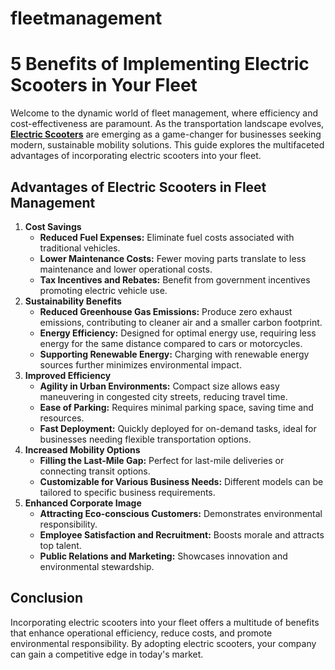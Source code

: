 # fleetmanagement
# 5 Benefits of Implementing Electric Scooters in Your Fleet

Welcome to the dynamic world of fleet management, where efficiency and cost-effectiveness are paramount. As the transportation landscape evolves, **[Electric Scooters](https://numerosmotors.com)** are emerging as a game-changer for businesses seeking modern, sustainable mobility solutions. This guide explores the multifaceted advantages of incorporating electric scooters into your fleet.

## Advantages of Electric Scooters in Fleet Management

1.  **Cost Savings**
    *   **Reduced Fuel Expenses:** Eliminate fuel costs associated with traditional vehicles.
    *   **Lower Maintenance Costs:** Fewer moving parts translate to less maintenance and lower operational costs.
    *   **Tax Incentives and Rebates:** Benefit from government incentives promoting electric vehicle use.
2.  **Sustainability Benefits**
    *   **Reduced Greenhouse Gas Emissions:** Produce zero exhaust emissions, contributing to cleaner air and a smaller carbon footprint.
    *   **Energy Efficiency:** Designed for optimal energy use, requiring less energy for the same distance compared to cars or motorcycles.
    *   **Supporting Renewable Energy:** Charging with renewable energy sources further minimizes environmental impact.
3.  **Improved Efficiency**
    *   **Agility in Urban Environments:** Compact size allows easy maneuvering in congested city streets, reducing travel time.
    *   **Ease of Parking:** Requires minimal parking space, saving time and resources.
    *   **Fast Deployment:** Quickly deployed for on-demand tasks, ideal for businesses needing flexible transportation options.
4.  **Increased Mobility Options**
    *   **Filling the Last-Mile Gap:** Perfect for last-mile deliveries or connecting transit options.
    *   **Customizable for Various Business Needs:** Different models can be tailored to specific business requirements.
5.  **Enhanced Corporate Image**
    *   **Attracting Eco-conscious Customers:** Demonstrates environmental responsibility.
    *   **Employee Satisfaction and Recruitment:** Boosts morale and attracts top talent.
    *   **Public Relations and Marketing:** Showcases innovation and environmental stewardship.

## Conclusion

Incorporating electric scooters into your fleet offers a multitude of benefits that enhance operational efficiency, reduce costs, and promote environmental responsibility. By adopting electric scooters, your company can gain a competitive edge in today's market.
